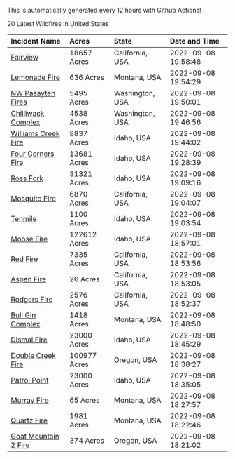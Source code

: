 This is automatically generated every 12 hours with Github Actions!

20 Latest Wildfires in United States

 | Incident Name | Acres | State | Date and Time |
|:---|:---|:---|:---|
| [Fairview](https://inciweb.nwcg.gov/incident/8402/) | 18657 Acres | California, USA | 2022-09-08 19:58:48 |
| [Lemonade Fire](https://inciweb.nwcg.gov/incident/8379/) | 636 Acres | Montana, USA | 2022-09-08 19:54:29 |
| [NW Pasayten Fires](https://inciweb.nwcg.gov/incident/8397/) | 5495 Acres | Washington, USA | 2022-09-08 19:50:01 |
| [Chilliwack Complex](https://inciweb.nwcg.gov/incident/8394/) | 4538 Acres | Washington, USA | 2022-09-08 19:46:56 |
| [Williams Creek Fire](https://inciweb.nwcg.gov/incident/8372/) | 8837 Acres | Idaho, USA | 2022-09-08 19:44:02 |
| [Four Corners Fire](https://inciweb.nwcg.gov/incident/8331/) | 13681 Acres | Idaho, USA | 2022-09-08 19:28:39 |
| [Ross Fork](https://inciweb.nwcg.gov/incident/8375/) | 31321 Acres | Idaho, USA | 2022-09-08 19:09:16 |
| [Mosquito Fire](https://inciweb.nwcg.gov/incident/8398/) | 6870 Acres | California, USA | 2022-09-08 19:04:07 |
| [Tenmile](https://inciweb.nwcg.gov/incident/8401/) | 1100 Acres | Idaho, USA | 2022-09-08 19:03:54 |
| [Moose Fire](https://inciweb.nwcg.gov/incident/8249/) | 122612 Acres | Idaho, USA | 2022-09-08 18:57:01 |
| [Red Fire](https://inciweb.nwcg.gov/incident/8332/) | 7335 Acres | California, USA | 2022-09-08 18:53:56 |
| [Aspen Fire](https://inciweb.nwcg.gov/incident/8385/) | 26 Acres | California, USA | 2022-09-08 18:53:05 |
| [Rodgers Fire](https://inciweb.nwcg.gov/incident/8333/) | 2576 Acres | California, USA | 2022-09-08 18:52:37 |
| [Bull Gin Complex](https://inciweb.nwcg.gov/incident/8381/) | 1418 Acres | Montana, USA | 2022-09-08 18:48:50 |
| [Dismal Fire](https://inciweb.nwcg.gov/incident/8284/) | 23000 Acres | Idaho, USA | 2022-09-08 18:45:29 |
| [Double Creek Fire](https://inciweb.nwcg.gov/incident/8366/) | 100977 Acres | Oregon, USA | 2022-09-08 18:38:27 |
| [Patrol Point](https://inciweb.nwcg.gov/incident/8357/) | 23000 Acres | Idaho, USA | 2022-09-08 18:35:05 |
| [Murray Fire](https://inciweb.nwcg.gov/incident/8389/) | 65 Acres | Montana, USA | 2022-09-08 18:27:57 |
| [Quartz Fire](https://inciweb.nwcg.gov/incident/8337/) | 1981 Acres | Montana, USA | 2022-09-08 18:22:46 |
| [Goat Mountain 2 Fire](https://inciweb.nwcg.gov/incident/8380/) | 374 Acres | Oregon, USA | 2022-09-08 18:21:02 |
